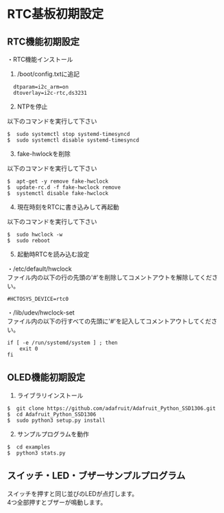 # RTC基板初期設定

## RTC機能初期設定  

・RTC機能インストール  

1. /boot/config.txtに追記  

```
  dtparam=i2c_arm=on
  dtoverlay=i2c-rtc,ds3231
```

2. NTPを停止  

以下のコマンドを実行して下さい  
```
$  sudo systemctl stop systemd-timesyncd
$  sudo systemctl disable systemd-timesyncd
```

3. fake-hwlockを削除  

以下のコマンドを実行して下さい  
```
$  apt-get -y remove fake-hwclock
$  update-rc.d -f fake-hwclock remove
$  systemctl disable fake-hwclock
```

4. 現在時刻をRTCに書き込みして再起動  

以下のコマンドを実行して下さい  
```
$  sudo hwclock -w
$  sudo reboot
```

5. 起動時RTCを読み込む設定  

・/etc/default/hwclock  
ファイル内の以下の行の先頭の'#'を削除してコメントアウトを解除してください。
```
#HCTOSYS_DEVICE=rtc0
```

・/lib/udev/hwclock-set  
ファイル内の以下の行すべての先頭に'#'を記入してコメントアウトしてください。
```
if [ -e /run/systemd/system ] ; then
    exit 0
fi
```

## OLED機能初期設定  

1. ライブラリインストール  
```
$  git clone https://github.com/adafruit/Adafruit_Python_SSD1306.git
$  cd Adafruit_Python_SSD1306
$  sudo python3 setup.py install
```

2. サンプルプログラムを動作  
```
$  cd examples
$  python3 stats.py
```
## スイッチ・LED・ブザーサンプルプログラム

スイッチを押すと同じ並びのLEDが点灯します。  
4つ全部押すとブザーが鳴動します。  
<!--
# -ADXXXXX-Template

## ここに見出し

![タイトル画像のURLを右のカッコに]()

「●●●●●」はほにゃららするためのなんちゃらボード。  
この製品を使用する事でもにょもにょがぺけぺけできる。  

<!--
改行する場合、文末に半角スペース2個を置く

リンクの貼り方
[リンクになる文章](URL)
exp.
[Google](https://www.google.co.jp/)

画像の貼り方
![画像が読めない時に表示されるテキスト](画像のURL)
exp.
![bit-trade-one](https://bit-trade-one.co.jp/wp/wp-content/uploads/tcd-w/logo.png)
※先頭の"!"を忘れないこと


見出しの付け方

# 見出し1

## 見出し1-1

###　見出し1-2

# 見出し2

"#"を増やすと下位の見出しになる


-- >


<!--
以下のURL内の"-ADXXXXX-Template"をリポジトリ名/ファイル名に変更 

製品によって無い情報(ライブラリへのリンクなど)は削除すること

ソフトの使い方、ライブラリの使い方などがWordなどである場合は、
各情報フォルダにMarkdown形式に起こし"Readme.md"という名前で保存すること
-- >

# [製品の詳細はこちら](http://bit-trade-one.co.jp/) 

## [マニュアルはこちら](https://github.com/bit-trade-one/-ADXXXXX-Template/raw/master/Manual)

## [アプリケーションソフトはこちら](https://github.com/bit-trade-one/-ADXXXXX-Template/raw/master/App/)  

## [ファームウェアはこちら](https://github.com/bit-trade-one/-ADXXXXX-Template/raw/master/Firmware/)

## [Q&A](https://github.com/bit-trade-one/-ADXXXXX-Template/blob/master/FAQ.md)

### [ライブラリはこちら](https://github.com/bit-trade-one/-ADXXXXX-Template/raw/master/Library)  

### [サンプルコードはこちら](https://github.com/bit-trade-one/-ADXXXXX-Template/raw/master/Sample)  

### [アプリケーションソースはこちら](https://github.com/bit-trade-one/-ADXXXXX-Template/raw/master/App_source/)  

### [ファームウェアソースはこちら](https://github.com/bit-trade-one/-ADXXXXX-Template/raw/master/Firmware_source/)

### [基板図](https://github.com/bit-trade-one/-ADXXXXX-Template/blob/master/Dimensions/-ADXXXXX-Template-Dimensions.pdf)

### [回路図](https://github.com/bit-trade-one/-ADXXXXX-Templateo/blob/master/Schematics/-ADXXXXX-Template-Schematics.pdf)

### [部品表](https://github.com/bit-trade-one-ADXXXXX-Templateo/blob/master/Partslist/-ADXXXXX-Template-Partslist.md)


## 作例

[BTO公式]()  
[Twitter作例1]()  
[Twitter作例2]()  
[ブログ作例1]()  
[ブログ作例1]()  

## 雑誌掲載情報

[ラズパイマガジンXX年Y月号]()  
[Pc Watch]()

## 製品仕様
    【対応OS】Windows7以降
    【サイズ】W16×D20×H5mm
    【重量】約1g
    【入力点数】12(デジタル)
    【コネクタ】USBマイクロB
    【電源】5V (USBマイクロB)
    【使用温度】0 ～ 40℃（結露なきこと）
    【保証期間】 1年間
    【付属品】保証書 1部
    【生産国】Made in Japan
-->
